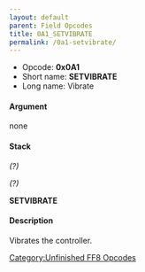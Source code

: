 ```yaml
---
layout: default
parent: Field Opcodes
title: 0A1_SETVIBRATE
permalink: /0a1-setvibrate/
---
```


-   Opcode: **0x0A1**
-   Short name: **SETVIBRATE**
-   Long name: Vibrate

#### Argument

none

#### Stack

  
*(?)*

*(?)*

**SETVIBRATE**

#### Description

Vibrates the controller.

[Category:Unfinished FF8 Opcodes](../../../../Category:Unfinished_FF8_Opcodes)
